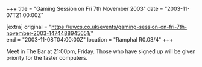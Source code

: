 +++
title = "Gaming Session on Fri 7th November 2003"
date = "2003-11-07T21:00:00Z"

[extra]
original = "https://uwcs.co.uk/events/gaming-session-on-fri-7th-november-2003-1474488945651/"    
end = "2003-11-08T04:00:00Z"
location = "Ramphal R0.03/4"
+++

Meet in The Bar at 21:00pm, Friday. Those who have signed up will be given priority for the faster computers.

